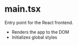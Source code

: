 # main.tsx

Entry point for the React frontend.

- Renders the app to the DOM
- Initializes global styles
